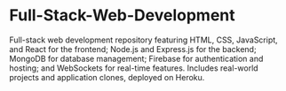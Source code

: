 # Full-Stack-Web-Development
Full-stack web development repository featuring HTML, CSS, JavaScript, and React for the frontend; Node.js and Express.js for the backend; MongoDB for database management; Firebase for authentication and hosting; and WebSockets for real-time features. Includes real-world projects and application clones, deployed on Heroku.
